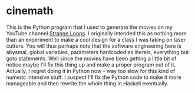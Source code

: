 # cinemath

This is the Python program that I used to generate the movies on my YouTube channel [Strange Loops](https://www.youtube.com/channel/UCnMy7xzWIQV4J16ZoZiPMPA/featured?view_as=subscriber).
I originally intended this as nothing more than an experiment to make a cool design for a class I was taking on laser cutters. You will thus perhaps note that the software engineering here is abysmal, global variables, parameters hardcoded as literals, everything but goto statements. Well since the movies have been getting a little bit of notice maybe I'll fix this thing up and make a proper program out of it. Actually, I regret doing it in Python now - way too slow for this kind of numeric intensive stuff. I suspect I'll fix the Python code to make it more manageable and then rewrite the whole thing in Haskell eventually.
